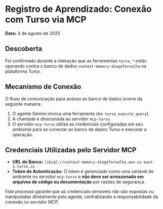 # Registro de Aprendizado: Conexão com Turso via MCP

**Data:** 4 de agosto de 2025

## Descoberta

Foi confirmado durante a interação que as ferramentas `turso_*` estão operando contra o banco de dados `context-memory-diegofornalha` na plataforma Turso.

## Mecanismo de Conexão

O fluxo de comunicação para acesso ao banco de dados ocorre da seguinte maneira:

1.  O agente Gemini invoca uma ferramenta (ex: `turso_execute_query`).
2.  A chamada é direcionada ao servidor `mcp-turso`.
3.  O servidor `mcp-turso` utiliza as credenciais configuradas em seu ambiente para se conectar ao banco de dados Turso e executar a operação.

## Credenciais Utilizadas pelo Servidor MCP

-   **URL do Banco:** `libsql://context-memory-diegofornalha.aws-us-east-1.turso.io`
-   **Token de Autenticação:** O token é gerenciado como uma variável de ambiente no servidor `mcp-turso` e **não deve ser armazenado em arquivos de código ou documentação** por razões de segurança.

Este processo garante que as credenciais sensíveis não são expostas ou manipuladas diretamente pelo agente, centralizando a responsabilidade da conexão no servidor MCP.
